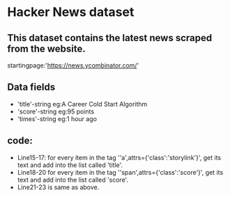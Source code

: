 # Hacker News dataset

## This dataset contains the latest news scraped from the website.
startingpage:'https://news.ycombinator.com/'

## Data fields

* 'title'-string eg:A Career Cold Start Algorithm
* 'score'-string eg:95 points
* 'times'-string eg:1 hour ago

## code:
* Line15-17:
for every item in the tag ''a',attrs={'class':'storylink'}', get its text and add into the list called 'title'.
* Line18-20
for every item in the tag ''span',attrs={'class':'score'}', get its text and add into the list called 'score'.
* Line21-23 is same as above.
